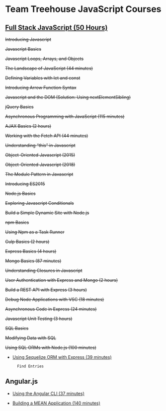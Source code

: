 # **Team Treehouse JavaScript Courses**

## **[Full Stack JavaScript (50 Hours)](https://teamtreehouse.com/tracks/full-stack-javascript)**

~~Introducing Javascript~~

~~Javascript Basics~~

~~Javascript Loops, Arrays, and Objects~~

~~The Landscape of JavaScript (44 minutes)~~

~~Defining Variables with let and const~~

~~Introducing Arrow Function Syntax~~

~~Javascript and the DOM (Solution: Using nextElementSibling)~~

~~jQuery Basics~~

~~Asynchronous Programming with JavaScript (115 minutes)~~

~~AJAX Basics (2 hours)~~

~~Working with the Fetch API (44 minutes)~~

~~Understanding “this” in Javascript~~

~~Object-Oriented Javascript (2015)~~

~~Object-Oriented Javascript (2018)~~

~~The Module Pattern in Javascript~~

~~Introducing ES2015~~

~~Node.js Basics~~

~~Exploring Javascript Conditionals~~

~~Build a Simple Dynamic Site with Node.js~~

~~npm Basics~~

~~Using Npm as a Task Runner~~ 

~~Gulp Basics (2 hours)~~

~~Express Basics (4 hours)~~

~~Mongo Basics (87 minutes)~~

~~Understanding Closures in Javascript~~

~~User Authentication with Express and Mongo (2 hours)~~

~~Build a REST API with Express (3 hours)~~

~~Debug Node Applications with VSC (18 minutes)~~

~~Asynchronous Code in Express (24 minutes)~~

~~Javascript Unit Testing (3 hours)~~

~~SQL Basics~~

~~Modifying Data with SQL~~

~~Using SQL ORMs with Node.js (100 minutes)~~

- [Using Sequelize ORM with Express (39 minutes)](https://teamtreehouse.com/library/using-sequelize-orm-with-express)

        Find Entries

## **Angular.js**

- [Using the Angular CLI (37 minutes)](https://teamtreehouse.com/library/using-the-angular-cli)

- [Building a MEAN Application (140 minutes)](https://teamtreehouse.com/library/building-a-mean-application)